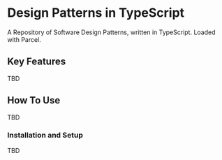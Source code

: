 # Design Patterns in TypeScript
A Repository of Software Design Patterns, written in TypeScript. Loaded with Parcel.

## Key Features
TBD

## How To Use
TBD

### Installation and Setup
TBD
